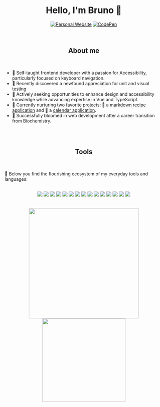 <h1 align="center">Hello, I'm Bruno 🍂</h1>
<div align="center">
<a href="https://brunome.netlify.app" target="_blank"><img src="https://img.shields.io/badge/Website-f06e23?style=for-the-badge&Color="" alt="Personal Website" /></a>
<a href="https://codepen.io/SleepyBluee" target="_blank"><img src="https://img.shields.io/badge/Codepen-f06e23?style=for-the-badge&logo=codepen&labelColor=26000&Color=f6ee89" alt="CodePen" /></a>
</div>
  
<br>
<br>
  
<h2 align="center">About me</h2>

<br>

- 🌱 Self-taught frontend developer with a passion for Accessibility, particularly focused on keyboard navigation.
- 🌳 Recently discovered a newfound appreciation for unit and visual testing
- 🍃 Actively seeking opportunities to enhance design and accessibility knowledge while advancing expertise in Vue and TypeScript.
- 🌼 Currently nurturing two favorite projects: 🥞 a [markdown recipe application](https://github.com/Sleepyblue/markdown-recipe-app)  and 📆 a  [calendar application](https://github.com/Sleepyblue/calendar-app-vue).
- 🌻 Successfully bloomed in web development after a career transition from Biochemistry.

<br>
<br>

<h2 align="center">Tools</h2>

<br>

🥢 Below you find the flourishing ecosystem of my everyday tools and languages:
  
<br>
  
<div align="center"> 
<a href="https://html.spec.whatwg.org/multipage/" target="_blank" rel="noreferrer"><img src="https://img.shields.io/badge/-html-f06e23?&style=for-the-badge&logo=html5&logoColor=white" /></a>
<a href="https://www.w3.org/Style/CSS/" target="_blank" rel="noreferrer"><img src="https://img.shields.io/badge/-css-f06e23?&style=for-the-badge&logo=css3&logoColor=white" /></a>
<a href="https://sass-lang.com/" target="_blank" rel="noreferrer"><img src="https://img.shields.io/badge/-sass-f06e23?&style=for-the-badge&logo=sass&logoColor=white" /></a>
<a href="https://tailwindcss.com/" target="_blank" rel="noreferrer"><img src="https://img.shields.io/badge/-tailwind-f06e23?&style=for-the-badge&logo=tailwind-css&logoColor=white" /></a>
<a href="https://tc39.es/" target="_blank" rel="noreferrer"><img src="https://img.shields.io/badge/-javascript-f06e23?&style=for-the-badge&logo=javascript&logoColor=white" /></a>
<a href="https://www.typescriptlang.org/" target="_blank" rel="noreferrer"><img src="https://img.shields.io/badge/-typescript-f06e23?&style=for-the-badge&logo=typescript&logoColor=white" /></a>
<a href="https://vuejs.org/" target="_blank" rel="noreferrer"><img src="https://img.shields.io/badge/-vue-f06e23?&style=for-the-badge&logo=vue.js&logoColor=white" /></a>
<a href="https://test-utils.vuejs.org/" target="_blank" rel="noreferrer"><img src="https://img.shields.io/badge/-vtu-f06e23?&style=for-the-badge&logo=vue.js&logoColor=white" /></a>
<a href="https://vitejs.dev/" target="_blank" rel="noreferrer"><img src="https://img.shields.io/badge/-vite-f06e23?&style=for-the-badge&logo=vite&logoColor=white" /></a>
<a href="https://vitest.dev/" target="_blank" rel="noreferrer"><img src="https://img.shields.io/badge/-vitest-f06e23?&style=for-the-badge&logo=vitest&logoColor=white" /></a>
<a href="https://histoire.dev/" target="_blank" rel="noreferrer"><img src="https://img.shields.io/badge/-histoire-f06e23?&style=for-the-badge&logo=histoire&logoColor=white" /></a>
<a href="https://git-scm.com/doc/" target="_blank" rel="noreferrer"><img src="https://img.shields.io/badge/-git-f06e23?&style=for-the-badge&logo=git&logoColor=white" /></a>
<a href="https://code.visualstudio.com/" target="_blank" rel="noreferrer"><img src="https://img.shields.io/badge/-vscode-f06e23?&style=for-the-badge&logo=visualstudiocode&logoColor=white" /></a>
<a href="https://marketplace.visualstudio.com/items?itemName=vscodevim.vim" target="_blank" rel="noreferrer"><img src="https://img.shields.io/badge/-vim-f06e23?&style=for-the-badge&logo=vim&logoColor=white" /></a>
<a href="https://affinity.serif.com/" target="_blank" rel="noreferrer"><img src="https://img.shields.io/badge/-affinity-f06e23?&style=for-the-badge&logo=affinity&logoColor=white" /></a>
</div>
  
<br>
<br>

<div align="center">
  <img src="https://github-readme-stats.vercel.app/api?username=Sleepyblue&theme=gruvbox&show_icons=true&count_private=true" width="350"/>
  <img src="https://github-readme-stats.vercel.app/api/top-langs/?username=Sleepyblue&layout=compact&theme=gruvbox" width="265" />
</div>
